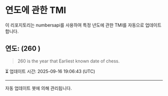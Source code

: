 
# 연도에 관한 TMI

이 리포지토리는 numbersapi를 사용하여 특정 년도에 관한 TMI를 자동으로 업데이트합니다.

## 연도: (260 )
> 260 is the year that Earliest known date of chess.

⏳ 업데이트 시간: 2025-09-16 19:06:43 (UTC)

---
자동 업데이트 봇에 의해 관리됩니다.
